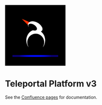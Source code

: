 <img src="logo.png" width="200"/>

# Teleportal Platform v3

See the [Confluence pages](https://teleportal.atlassian.net/wiki/spaces/ENG/pages/33528/Platform+v3)
for documentation.